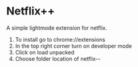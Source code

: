 # Netflix++
 
 A simple lightmode extension for netflix.

 1. To install go to chrome://extensions
 2. In the top right corner turn on developer mode
 3. Click on load unpacked 
 4. Choose folder location of netflix--


